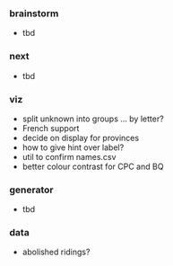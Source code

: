 
### brainstorm

* tbd 

### next

* tbd 

### viz

* split unknown into groups ... by letter?
* French support
* decide on display for provinces
* how to give hint over label?
* util to confirm names.csv 
* better colour contrast for CPC and BQ

### generator

* tbd

### data

* abolished ridings?
